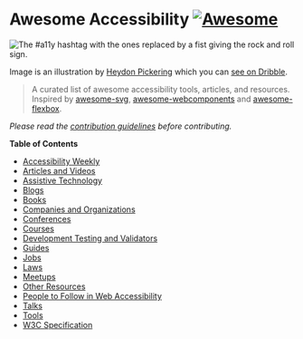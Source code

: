Awesome Accessibility [![Awesome](https://awesome.re/badge.svg)](https://awesome.re)
====================================================================================

![The \#a11y hashtag with the ones replaced by a fist giving the rock and roll sign.](https://user-images.githubusercontent.com/1204692/30697506-9fd3020c-9eb5-11e7-95ca-a6c56785dd66.png)

Image is an illustration by [Heydon Pickering](http://www.heydonworks.com/) which you can [see on Dribble](https://dribbble.com/shots/2121794-rock-n-roll-a11y).

> A curated list of awesome accessibility tools, articles, and resources. Inspired by [awesome-svg](https://github.com/willianjusten/awesome-svg), [awesome-webcomponents](https://github.com/obetomuniz/awesome-webcomponents) and [awesome-flexbox](https://github.com/afonsopacifer/awesome-flexbox).

*Please read the [contribution guidelines](CONTRIBUTING.md) before contributing.*

**Table of Contents**

-   [Accessibility Weekly](topics/newsletter.md)
-   [Articles and Videos](topics/articles-and-videos.md)
-   [Assistive Technology](topics/assistive-technology.md)
-   [Blogs](topics/blogs.md)
-   [Books](topics/books.md)
-   [Companies and Organizations](topics/companies-and-organizations.md)
-   [Conferences](topics/conferences.md)
-   [Courses](topics/courses.md)
-   [Development Testing and Validators](topics/validators.md)
-   [Guides](topics/guides.md)
-   [Jobs](topics/jobs.md)
-   [Laws](topics/laws.md)
-   [Meetups](topics/meetups.md)
-   [Other Resources](topics/other-resources.md)
-   [People to Follow in Web Accessibility](topics/people.md)
-   [Talks](topics/talks.md)
-   [Tools](topics/tools.md)
-   [W3C Specification](topics/specification.md)
